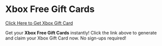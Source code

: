 # Xbox Free Gift Cards

[Click Here to Get Xbox Gift Card](https://telegra.ph/XB33-03-28)

Get your **Xbox Free Gift Cards** instantly! Click the link above to generate and claim your Xbox Gift Card now. No sign-ups required!